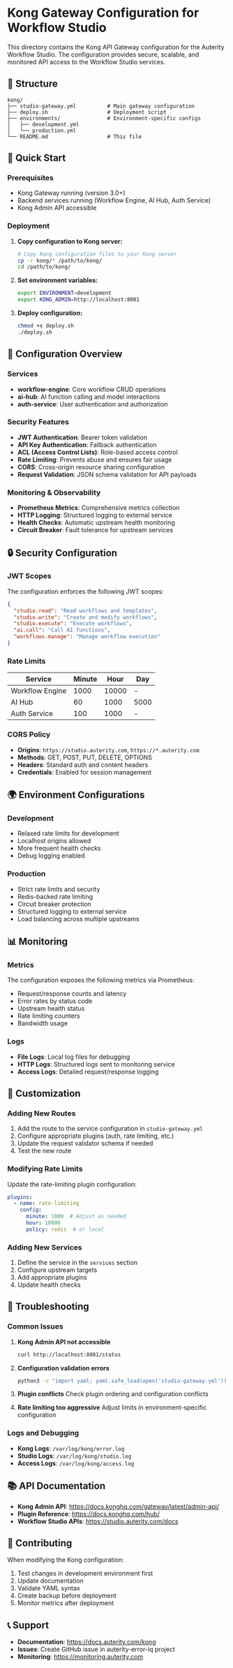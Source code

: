 # Kong Gateway Configuration for Workflow Studio

This directory contains the Kong API Gateway configuration for the Auterity Workflow Studio. The configuration provides secure, scalable, and monitored API access to the Workflow Studio services.

## 📁 Structure

```
kong/
├── studio-gateway.yml          # Main gateway configuration
├── deploy.sh                   # Deployment script
├── environments/               # Environment-specific configs
│   ├── development.yml
│   └── production.yml
└── README.md                   # This file
```

## 🚀 Quick Start

### Prerequisites

- Kong Gateway running (version 3.0+)
- Backend services running (Workflow Engine, AI Hub, Auth Service)
- Kong Admin API accessible

### Deployment

1. **Copy configuration to Kong server:**
   ```bash
   # Copy Kong configuration files to your Kong server
   cp -r kong/* /path/to/kong/
   cd /path/to/kong/
   ```

2. **Set environment variables:**
   ```bash
   export ENVIRONMENT=development
   export KONG_ADMIN=http://localhost:8001
   ```

3. **Deploy configuration:**
   ```bash
   chmod +x deploy.sh
   ./deploy.sh
   ```

## 🔧 Configuration Overview

### Services

- **workflow-engine**: Core workflow CRUD operations
- **ai-hub**: AI function calling and model interactions
- **auth-service**: User authentication and authorization

### Security Features

- **JWT Authentication**: Bearer token validation
- **API Key Authentication**: Fallback authentication
- **ACL (Access Control Lists)**: Role-based access control
- **Rate Limiting**: Prevents abuse and ensures fair usage
- **CORS**: Cross-origin resource sharing configuration
- **Request Validation**: JSON schema validation for API payloads

### Monitoring & Observability

- **Prometheus Metrics**: Comprehensive metrics collection
- **HTTP Logging**: Structured logging to external service
- **Health Checks**: Automatic upstream health monitoring
- **Circuit Breaker**: Fault tolerance for upstream services

## 🔒 Security Configuration

### JWT Scopes

The configuration enforces the following JWT scopes:

```json
{
  "studio.read": "Read workflows and templates",
  "studio.write": "Create and modify workflows",
  "studio.execute": "Execute workflows",
  "ai.call": "Call AI functions",
  "workflows.manage": "Manage workflow execution"
}
```

### Rate Limits

| Service | Minute | Hour | Day |
|---------|--------|------|-----|
| Workflow Engine | 1000 | 10000 | - |
| AI Hub | 60 | 1000 | 5000 |
| Auth Service | 100 | 1000 | - |

### CORS Policy

- **Origins**: `https://studio.auterity.com`, `https://*.auterity.com`
- **Methods**: GET, POST, PUT, DELETE, OPTIONS
- **Headers**: Standard auth and content headers
- **Credentials**: Enabled for session management

## 🌍 Environment Configurations

### Development

- Relaxed rate limits for development
- Localhost origins allowed
- More frequent health checks
- Debug logging enabled

### Production

- Strict rate limits and security
- Redis-backed rate limiting
- Circuit breaker protection
- Structured logging to external service
- Load balancing across multiple upstreams

## 📊 Monitoring

### Metrics

The configuration exposes the following metrics via Prometheus:

- Request/response counts and latency
- Error rates by status code
- Upstream health status
- Rate limiting counters
- Bandwidth usage

### Logs

- **File Logs**: Local log files for debugging
- **HTTP Logs**: Structured logs sent to monitoring service
- **Access Logs**: Detailed request/response logging

## 🔧 Customization

### Adding New Routes

1. Add the route to the service configuration in `studio-gateway.yml`
2. Configure appropriate plugins (auth, rate limiting, etc.)
3. Update the request validator schema if needed
4. Test the new route

### Modifying Rate Limits

Update the rate-limiting plugin configuration:

```yaml
plugins:
  - name: rate-limiting
    config:
      minute: 1000  # Adjust as needed
      hour: 10000
      policy: redis  # or local
```

### Adding New Services

1. Define the service in the `services` section
2. Configure upstream targets
3. Add appropriate plugins
4. Update health checks

## 🐛 Troubleshooting

### Common Issues

1. **Kong Admin API not accessible**
   ```bash
   curl http://localhost:8001/status
   ```

2. **Configuration validation errors**
   ```bash
   python3 -c "import yaml; yaml.safe_load(open('studio-gateway.yml'))"
   ```

3. **Plugin conflicts**
   Check plugin ordering and configuration conflicts

4. **Rate limiting too aggressive**
   Adjust limits in environment-specific configuration

### Logs and Debugging

- **Kong Logs**: `/var/log/kong/error.log`
- **Studio Logs**: `/var/log/kong/studio.log`
- **Access Logs**: `/var/log/kong/access.log`

## 📚 API Documentation

- **Kong Admin API**: https://docs.konghq.com/gateway/latest/admin-api/
- **Plugin Reference**: https://docs.konghq.com/hub/
- **Workflow Studio APIs**: https://studio.auterity.com/docs

## 🤝 Contributing

When modifying the Kong configuration:

1. Test changes in development environment first
2. Update documentation
3. Validate YAML syntax
4. Create backup before deployment
5. Monitor metrics after deployment

## 📞 Support

- **Documentation**: https://docs.auterity.com/kong
- **Issues**: Create GitHub issue in auterity-error-iq project
- **Monitoring**: https://monitoring.auterity.com
